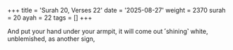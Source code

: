+++
title = 'Surah 20, Verses 22'
date = '2025-08-27'
weight = 2370
surah = 20
ayah = 22
tags = []
+++

And put your hand under your armpit, it will come out ˹shining˺ white, unblemished, as another sign,